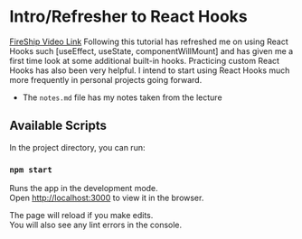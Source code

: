 # Intro/Refresher to React Hooks

[FireShip Video Link](https://www.youtube.com/watch?v=TNhaISOUy6Q&list=PL0vfts4VzfNgUUEtEjxDVfh4iocVR3qIb&index=2)
Following this tutorial has refreshed me on using React Hooks such [useEffect, useState, componentWillMount] and has given me a first time look at some additional built-in hooks. Practicing custom React Hooks has also been very helpful. I intend to start using React Hooks much more frequently in personal projects going forward.

- The `notes.md` file has my notes taken from the lecture

## Available Scripts

In the project directory, you can run:

### `npm start`

Runs the app in the development mode.\
Open [http://localhost:3000](http://localhost:3000) to view it in the browser.

The page will reload if you make edits.\
You will also see any lint errors in the console.
